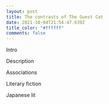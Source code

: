 ```yaml
---
layout: post
title: The contrasts of The Guest Cat
date: 2021-10-04T21:54:47.639Z
title_color: "#ffffff"
comments: false
---
```

Intro

Description

Associations

Literary fiction

Japanese lit